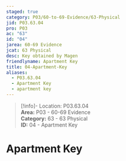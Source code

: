 ```yaml
---  
staged: true  
category: P03/60-to-69-Evidence/63-Physical  
jid: P03.63.04  
pro: P03  
ac: "63"  
id: "04"  
jarea: 60-69 Evidence  
jcat: 63 Physical  
desc: Key obtained by Magen  
friendlyname: Apartment Key  
title: 04-Apartment-Key  
aliases:  
  - P03.63.04  
  - Apartment Key  
  - apartment key  
---  
```

>[!info]- Location: P03.63.04  
>**Area:** P03 - 60-69 Evidence  
>**Category:** 63 - 63 Physical  
>**ID:** 04 - Apartment Key  
  
# Apartment Key  
